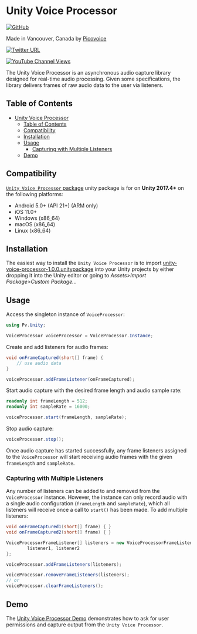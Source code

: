 # Unity Voice Processor

[![GitHub](https://img.shields.io/github/license/Picovoice/unity-voice-processor)](https://github.com/Picovoice/unity-voice-processor/)

Made in Vancouver, Canada by [Picovoice](https://picovoice.ai)

<!-- markdown-link-check-disable -->
[![Twitter URL](https://img.shields.io/twitter/url?label=%40AiPicovoice&style=social&url=https%3A%2F%2Ftwitter.com%2FAiPicovoice)](https://twitter.com/AiPicovoice)
<!-- markdown-link-check-enable -->
[![YouTube Channel Views](https://img.shields.io/youtube/channel/views/UCAdi9sTCXLosG1XeqDwLx7w?label=YouTube&style=social)](https://www.youtube.com/channel/UCAdi9sTCXLosG1XeqDwLx7w)

The Unity Voice Processor is an asynchronous audio capture library designed for real-time audio
processing. Given some specifications, the library delivers frames of raw audio data to the user via
listeners.

## Table of Contents

- [Unity Voice Processor](#unity-voice-processor)
    - [Table of Contents](#table-of-contents)
    - [Compatibility](#compatibility)
    - [Installation](#installation)
    - [Usage](#usage)
        - [Capturing with Multiple Listeners](#capturing-with-multiple-listeners)
    - [Demo](#demo)

## Compatibility

[`Unity Voice Processor` package](unity-voice-processor-1.0.0.unitypackage) unity package is for on **Unity 2017.4+** on the following platforms:

- Android 5.0+ (API 21+) (ARM only)
- iOS 11.0+
- Windows (x86_64)
- macOS (x86_64)
- Linux (x86_64)

## Installation

The easiest way to install the `Unity Voice Processor` is to import [unity-voice-processor-1.0.0.unitypackage](unity-voice-processor-1.0.0.unitypackage) into your Unity projects by either dropping it into the Unity editor or going to _Assets>Import Package>Custom Package..._

## Usage

Access the singleton instance of `VoiceProcessor`:

```csharp
using Pv.Unity;

VoiceProcessor voiceProcessor = VoiceProcessor.Instance;
```

Create and add listeners for audio frames:

```csharp
void onFrameCaptured(short[] frame) {
    // use audio data
}

voiceProcessor.addFrameListener(onFrameCaptured);
```

Start audio capture with the desired frame length and audio sample rate:

```csharp
readonly int frameLength = 512;
readonly int sampleRate = 16000;

voiceProcessor.start(frameLength, sampleRate);
```

Stop audio capture:
```csharp
voiceProcessor.stop();
```

Once audio capture has started successfully, any frame listeners assigned to the `VoiceProcessor`
will start receiving audio frames with the given `frameLength` and `sampleRate`.

### Capturing with Multiple Listeners

Any number of listeners can be added to and removed from the `VoiceProcessor` instance. However,
the instance can only record audio with a single audio configuration (`frameLength` and `sampleRate`),
which all listeners will receive once a call to `start()` has been made. To add multiple listeners:
```csharp
void onFrameCaptured1(short[] frame) { }
void onFrameCaptured2(short[] frame) { }

VoiceProcessorFrameListener[] listeners = new VoiceProcessorFrameListener[] {
        listener1, listener2 
};

voiceProcessor.addFrameListeners(listeners);

voiceProcessor.removeFrameListeners(listeners);
// or
voiceProcessor.clearFrameListeners();
```

## Demo

The [Unity Voice Processor Demo](Demo/) demonstrates how to ask for user permissions and capture output from
the `Unity Voice Processor`.
